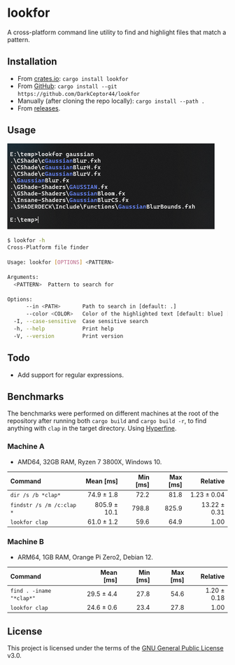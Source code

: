 # lookfor

A cross-platform command line utility to find and highlight files that match a pattern.

## Installation

- From [crates.io](https://crates.io/crates/lookfor): `cargo install lookfor`
- From [GitHub](https://github.com/DarkCeptor44/lookfor): `cargo install --git https://github.com/DarkCeptor44/lookfor`
- Manually (after cloning the repo locally): `cargo install --path .`
- From [releases](https://github.com/DarkCeptor44/lookfor/releases/latest).

## Usage

![usage](usage.png)

```sh
$ lookfor -h
Cross-Platform file finder

Usage: lookfor [OPTIONS] <PATTERN>

Arguments:
  <PATTERN>  Pattern to search for

Options:
      --in <PATH>       Path to search in [default: .]
      --color <COLOR>   Color of the highlighted text [default: blue] [possible values: red, black, green, yellow, blue, magenta, cyan, white, bright-black, bright-red, bright-green, bright-yellow, bright-blue, bright-magenta, bright-cyan, bright-white]
  -I, --case-sensitive  Case sensitive search
  -h, --help            Print help
  -V, --version         Print version
```

## Todo

- Add support for regular expressions.

## Benchmarks

The benchmarks were performed on different machines at the root of the repository after running both `cargo build` and `cargo build -r`, to find anything with `clap` in the target directory. Using [Hyperfine](https://github.com/sharkdp/hyperfine).

### Machine A

- AMD64, 32GB RAM, Ryzen 7 3800X, Windows 10.

| Command | Mean [ms] | Min [ms] | Max [ms] | Relative |
|:---|---:|---:|---:|---:|
| `dir /s /b *clap*` | 74.9 ± 1.8 | 72.2 | 81.8 | 1.23 ± 0.04 |
| `findstr /s /m /c:clap *` | 805.9 ± 10.1 | 798.8 | 825.9 | 13.22 ± 0.31 |
| `lookfor clap` | 61.0 ± 1.2 | 59.6 | 64.9 | 1.00 |

### Machine B

- ARM64, 1GB RAM, Orange Pi Zero2, Debian 12.

| Command | Mean [ms] | Min [ms] | Max [ms] | Relative |
|:---|---:|---:|---:|---:|
| `find . -iname "*clap*"` | 29.5 ± 4.4 | 27.8 | 54.6 | 1.20 ± 0.18 |
| `lookfor clap` | 24.6 ± 0.6 | 23.4 | 27.8 | 1.00 |

## License

This project is licensed under the terms of the [GNU General Public License](LICENSE) v3.0.

